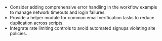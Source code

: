 - Consider adding comprehensive error handling in the workflow example to manage network timeouts and login failures.
- Provide a helper module for common email verification tasks to reduce duplication across scripts.
- Integrate rate limiting controls to avoid automated signups violating site policies.

